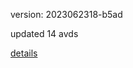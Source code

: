 version: 2023062318-b5ad

updated 14 avds

[details](https://github.com/0x74f917491bfa7ebfa379/ali_avd_db/blob/master/change_log/2023/06/23/18/b5ad.txt)